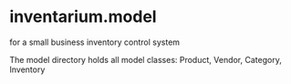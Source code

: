 inventarium.model
=================

for a small business inventory control system

The model directory holds all model classes:
Product, Vendor, Category, Inventory

